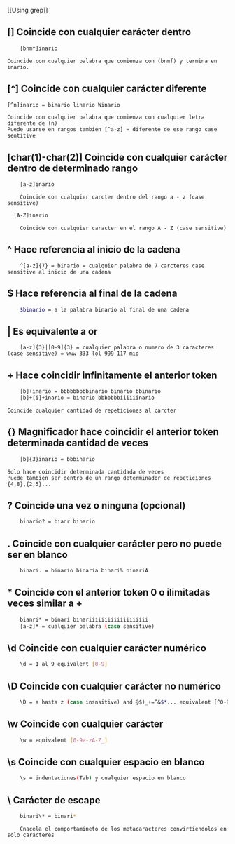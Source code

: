 [[Using grep]]
##  [] Coincide con cualquier carácter dentro  
```bash
	[bnmf]inario
```
	Coincide con cualquier palabra que comienza con (bnmf) y termina en inario.
## [^] Coincide con cualquier carácter diferente
```bash
[^n]inario = binario linario Winario
```
	Coincide con cualquier palabra que comienza con cualquier letra diferente de (n)
	Puede usarse en rangos tambien [^a-z] = diferente de ese rango case sentitive
## [char(1)-char(2)] Coincide con cualquier carácter dentro de determinado rango
```bash
	[a-z]inario 
```
		Coincide con cualquier carcter dentro del rango a - z (case sensitive)
```bash
  [A-Z]inario 
```
		Coincide con cualquier caracter en el rango A - Z (case sensitive)

## ^ Hace referencia al inicio de la cadena
```plaintext
	^[a-z]{7} = binario = cualquier palabra de 7 carcteres case sensitive al inicio de una cadena
```

## $ Hace referencia al final de la cadena
```bash
	$binario = a la palabra binario al final de una cadena 
```

## | Es equivalente a or 
```plaintext
	[a-z]{3}|[0-9]{3} = cualquier palabra o numero de 3 caracteres (case sensitive) = www 333 lol 999 117 mio
```
## + Hace coincidir infinitamente el anterior token
```bash
	[b]+inario = bbbbbbbbbinario binario bbinario
	[b]+[i]+inario = binario bbbbbbbiiiiiinario 
```
	Coincide cualquier cantidad de repeticiones al carcter
## {} Magnificador hace coincidir el anterior token determinada cantidad de veces
```bash
	[b]{3}inario = bbbinario
```
	Solo hace coincidir determinada cantidada de veces
	Puede tambien ser dentro de un rango determinador de repeticiones {4,8},{2,5}... 

## ? Coincide una vez o ninguna (opcional)
```bash
	binario? = bianr binario 
```

## . Coincide con cualquier carácter pero no puede ser en blanco
```bash
	binari. = binario binaria binari% binariA
```

## * Coincide con el anterior token 0 o ilimitadas veces similar a +
```bash
	bianri* = binari binariiiiiiiiiiiiiiiiiii
	[a-z]* = cualquier palabra (case sensitive)
```
## \d Coincide con cualquier carácter numérico
```bash
	\d = 1 al 9 equivalent [0-9]
```

## \D Coincide con cualquier carácter no numérico
```bash
	\D = a hasta z (case insnsitive) and @$)_+=^&$*... equivalent [^0-9]
```

## \w Coincide con cualquier carácter
```bash
	\w = equivalent [0-9a-zA-Z_] 
```

## \s Coincide con cualquier espacio en blanco
```bash
	\s = indentaciones(Tab) y cualquier espacio en blanco
```

## \ Carácter de escape
```bash
	binari\* = binari*
```
		Cnacela el comportamineto de los metacaracteres convirtiendolos en solo caracteres 
